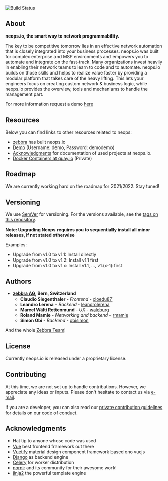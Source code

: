 ![Build Status](https://drone.zebbra.ch/api/badges/zebbra/neops-core/status.svg?ref=refs/heads/master)

## About

**neops.io, the smart way to network programmability.**

The key to be competitive tomorrow lies in an effective network automation that is closely integrated into your business processes. neops.io was built for complex enterprise and MSP environments and empowers you to automate and integrate on the fast-track. Many organizations invest heavily in enabling their network teams to learn to code and to automate. neops.io builds on those skills and helps to realize value faster by providing a modular platform that takes care of the heavy lifting. This lets your engineers focus on creating custom network & business logic, while neops.io provides the overview, tools and mechanisms to handle the management part.

For more information request a demo [here](https://outlook.office365.com/owa/calendar/neopsio@zebbra.ch/bookings/)

## Resources

Below you can find links to other resources related to neops:

- [zebbra](https://zebbra.ch) has built neops.io
- [Demo](https://demo.neops.io) (Username: demo, Password: demodemo)
- [Acknowledgments](#acknowledgments) for documentation of used projects at neops.io.
- [Docker Containers at quay.io](https://quay.io/organization/zebbra/neops) (Private)

## Roadmap

We are currently working hard on the roadmap for 2021/2022. Stay tuned!

## Versioning

We use [SemVer](http://semver.org/) for versioning. For the versions available, see the [tags on this repository](https://github.com/zebbra/neops-core/tags).

**Note: Upgrading Neops requires you to sequentially install all minor releases, if not stated otherwise**

Examples:

- Upgrade from v1.0 to v1.1: Install directly
- Upgrade from v1.0 to v1.2: Install v1.1 first
- Upgrade from v1.0 to v1.x: Install v1.1, ..., v1.(x-1) first

## Authors

- **[zebbra AG](https://zebbra.ch), Bern, Switzerland**
  - **Claudio Siegenthaler** - _Frontend_ - [cloedu87](https://github.com/cloedu87)
  - **Leandro Lerena** - _Backend_ - [leandrolerena](https://github.com/leandrolerena)
  - **Marcel Wälti Rettenmund** - _UX_ - [waleburg](https://github.com/waleburg)
  - **Roland Mamie** - _Networking and backend_ - [rmamie](https://github.com/rmamie)
  - **Simon Obi** - _Backend_ - [obisimon](https://github.com/obisimon)

And the whole [Zebbra Team](https://zebbra.ch/#team)!

## License

Currently neops.io is released under a proprietary license.

## Contributing

At this time, we are not set up to handle contributions. However, we appreciate any ideas or inputs. Please don't hesitate to contact us via [e-mail](mailto:hello@neops.io).

If you are a developer, you can also read our [private contribution guidelines](CONTRIBUTING.md) for details on our code of conduct.

## Acknowledgments

- Hat tip to anyone whose code was used
- [Vue](https://vuejs.org/) best frontend framework out there
- [Vuetify](https://vuetifyjs.com/en/) material design component framework based ono vuejs
- [Django](https://www.djangoproject.com/) as backend engine
- [Celery](http://www.celeryproject.org/) for worker distribution
- [nornir](https://github.com/nornir-automation/nornir) and its community for their awesome work!
- [jinja2](https://github.com/pallets/jinja) the powerful template engine
